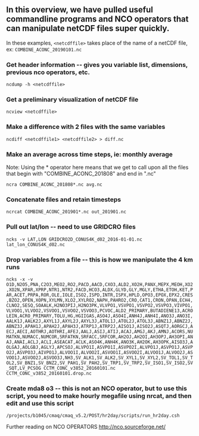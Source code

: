 ## In this overview, we have pulled useful commandline programs and NCO operators that can manipulate netCDF files super quickly.

In these examples, `<netcdffile>` takes place of the name of a netCDF file, ex: `COMBINE_ACONC_20190101.nc`

### Get header information -- gives you variable list, dimensions, previous nco operators, etc.
`ncdump -h <netcdffile>`
  
### Get a preliminary visualization of netCDF file
`ncview <netcdffile>`
  
### Make a difference with 2 files with the same variables
`ncdiff <netcdffile1> <netcdffile2> > diff.nc`

### Make an average across time steps, ie: monthly average
  Note: Using the * operator here means that we get to call upon all the files that begin with "COMBINE_ACONC_201808" and end in ".nc"

`ncra COMBINE_ACONC_201808*.nc avg.nc`

### Concatenate files and retain timesteps
`ncrcat COMBINE_ACONC_201901*.nc out_201901.nc`


### Pull out lat/lon -- need to use GRIDCRO files
`ncks -v LAT,LON GRIDCRO2D_CONUS4K_d02_2016-01-01.nc lat_lon_CONUS4K_d02.nc`

### Drop variables from a file -- this is how we manipulate the 4 km runs
`ncks -x -v O1D,N2O5,PNA,C2O3,MEO2,RO2,PACD,AACD,CXO3,ALD2,XO2H,PANX,MEPX,MEOH,XO2,XO2N,XPAR,XPRP,NTR1,NTR2,FACD,HCO3,ALDX,GLYD,GLY,MGLY,ETHA,ETOH,KET,PAR,ACET,PRPA,ROR,OLE,IOLE,ISO2,ISPD,INTR,ISPX,HPLD,OPO3,EPOX,EPX2,CRES,BZO2,OPEN,XOPN,XYLMN,XLO2,XYLRO2,NAPH,PAHRO2,CRO,CAT1,CRON,OPAN,ECH4,CLNO2,SESQ,SOAALK,H2NO3PIJ,H2NO3PK,VLVPO1,VSVPO1,VSVPO2,VSVPO3,VIVPO1,VLVOO1,VLVOO2,VSVOO1,VSVOO2,VSVOO3,PCVOC,ALD2_PRIMARY,BUTADIENE13,ACROLEIN,ACRO_PRIMARY,TOLU,HG,HGIIGAS,ASO4J,ASO4I,ANH4J,ANH4I,ANO3J,ANO3I,AALK1J,AALK2J,AXYL1J,AXYL2J,AXYL3J,ATOL1J,ATOL2J,ATOL3J,ABNZ1J,ABNZ2J,ABNZ3J,APAH1J,APAH2J,APAH3J,ATRP1J,ATRP2J,AISO1J,AISO2J,ASQTJ,AORGCJ,AECJ,AECI,AOTHRJ,AOTHRI,AFEJ,AALJ,ASIJ,ATIJ,ACAJ,AMGJ,AKJ,AMNJ,ACORS,NUMATKN,NUMACC,NUMCOR,SRFATKN,SRFACC,SRFCOR,AH2OJ,AH2OI,AH3OPJ,AH3OPI,ANAJ,ANAI,ACLJ,ACLI,ASEACAT,ACLK,ASO4K,ANH4K,ANO3K,AH2OK,AH3OPK,AISO3J,AOLGAJ,AOLGBJ,AGLYJ,APCSOJ,ALVPO1I,ASVPO1I,ASVPO2I,ALVPO1J,ASVPO1J,ASVPO2J,ASVPO3J,AIVPO1J,ALVOO1I,ALVOO2I,ASVOO1I,ASVOO2I,ALVOO1J,ALVOO2J,ASVOO1J,ASVOO2J,ASVOO3J,NH3,SV_ALK1,SV_ALK2,SV_XYL1,SV_XYL2,SV_TOL1,SV_TOL2,SV_BNZ1,SV_BNZ2,SV_PAH1,SV_PAH2,SV_TRP1,SV_TRP2,SV_ISO1,SV_ISO2,SV_SQT,LV_PCSOG CCTM_CONC_v3852_20160101.nc CCTM_CONC_v3852_20160101.drop.nc`

### Create mda8 o3 -- this is not an NCO operator, but to use this script, you need to make hourly megafile using nrcat, and then edit and use this script
`/projects/b1045/cmaq/cmaq_v5.2/POST/hr2day/scripts/run_hr2day.csh`

Further reading on NCO OPERATORS
http://nco.sourceforge.net/

